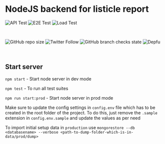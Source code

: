 # NodeJS backend for listicle report

![API Test](https://img.shields.io/github/workflow/status/eric-stanley/listicle/api-test?style=for-the-badge&logo=github)
![E2E Test](https://img.shields.io/github/workflow/status/eric-stanley/listicle/e2e-test?style=for-the-badge&logo=github)
![Load Test](https://img.shields.io/github/workflow/status/eric-stanley/listicle/load-test?style=for-the-badge&logo=github)

<br />

![GitHub repo size](https://img.shields.io/github/repo-size/eric-stanley/listicle?logo=github&style=for-the-badge)
![Twitter Follow](https://img.shields.io/twitter/follow/ericstanley84?logo=twitter&style=for-the-badge)
![GitHub branch checks state](https://img.shields.io/github/checks-status/eric-stanley/listicle/main?logo=github&style=for-the-badge)
![Depfu](https://img.shields.io/depfu/dependencies/github/eric-stanley/listicle?logo=github&style=for-the-badge)

<br />

## Start server

`npm start` - Start node server in dev mode

`npm test` - To run all test suites

`npm run start:prod` - Start node server in prod mode

Make sure to update the config settings in `config.env` file which has to be created in the root folder of the project. To do this, just remove the `.sample` extension in `config.env.sample` and update the values as per need

To import initial setup data in `production` use
`mongorestore --db <databasename> --verbose <path-to-dump-folder-which-is-in-data/prod/dump>`
